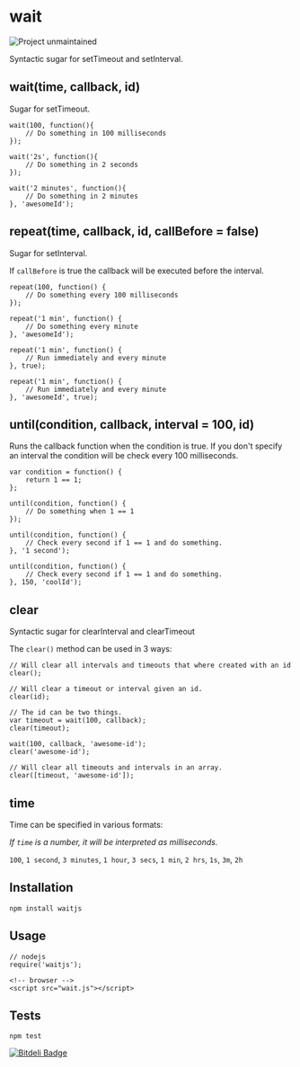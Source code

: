 # wait

![Project unmaintained](https://img.shields.io/badge/project-unmaintained-red.svg)

Syntactic sugar for setTimeout and setInterval.

## wait(time, callback, id)

Sugar for setTimeout.

    wait(100, function(){
        // Do something in 100 milliseconds
    });

    wait('2s', function(){
        // Do something in 2 seconds
    });

    wait('2 minutes', function(){
        // Do something in 2 minutes
    }, 'awesomeId');

## repeat(time, callback, id, callBefore = false)

Sugar for setInterval.

If `callBefore` is true the callback will be executed before the interval.

    repeat(100, function() {
        // Do something every 100 milliseconds
    });

    repeat('1 min', function() {
        // Do something every minute
    }, 'awesomeId');

    repeat('1 min', function() {
        // Run immediately and every minute
    }, true);

    repeat('1 min', function() {
        // Run immediately and every minute
    }, 'awesomeId', true);

## until(condition, callback, interval = 100, id)

Runs the callback function when the condition is true. If you don't specify an interval the condition will be check every 100 milliseconds.

    var condition = function() {
        return 1 == 1;
    };

    until(condition, function() {
        // Do something when 1 == 1
    });

    until(condition, function() {
        // Check every second if 1 == 1 and do something.
    }, '1 second');

    until(condition, function() {
        // Check every second if 1 == 1 and do something.
    }, 150, 'coolId');

## clear

Syntactic sugar for clearInterval and clearTimeout

The `clear()` method can be used in 3 ways:

    // Will clear all intervals and timeouts that where created with an id
    clear();

    // Will clear a timeout or interval given an id.
    clear(id);

    // The id can be two things.
    var timeout = wait(100, callback);
    clear(timeout);

    wait(100, callback, 'awesome-id');
    clear('awesome-id');

    // Will clear all timeouts and intervals in an array.
    clear([timeout, 'awesome-id']);

## time

Time can be specified in various formats:

*If `time` is a number, it will be interpreted as milliseconds.*

`100`, `1 second`, `3 minutes`, `1 hour`, `3 secs`, `1 min`, `2 hrs`, `1s`, `3m`, `2h`

## Installation
    npm install waitjs

## Usage
    // nodejs
    require('waitjs');

    <!-- browser -->
    <script src="wait.js"></script>

## Tests
    npm test


[![Bitdeli Badge](https://d2weczhvl823v0.cloudfront.net/elving/wait/trend.png)](https://bitdeli.com/free "Bitdeli Badge")

